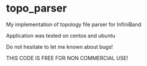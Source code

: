 # topo_parser
My implementation of topology file parser for InfiniBand

Application was tested on centos and ubuntu

Do not hesitate to let me known about bugs!

THIS CODE IS FREE FOR NON COMMERCIAL USE!
